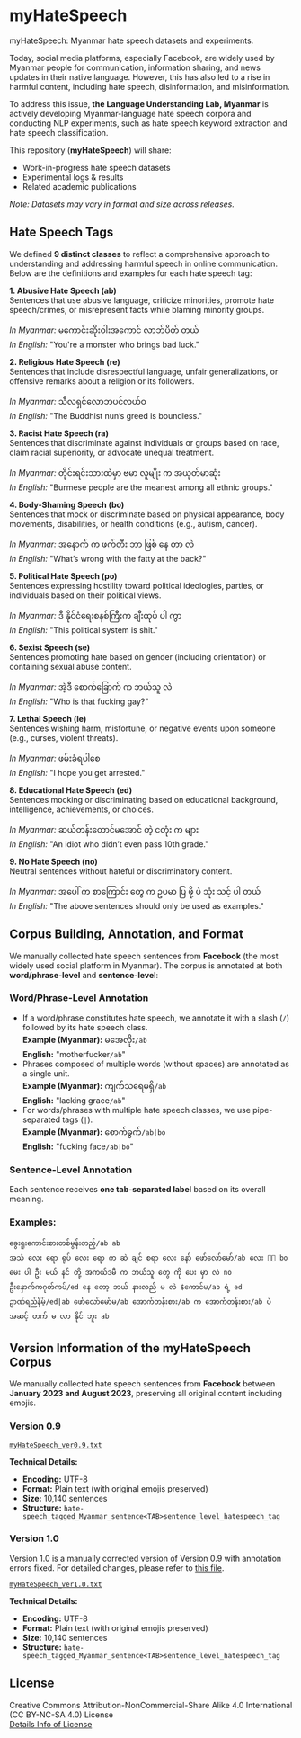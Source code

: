 # myHateSpeech
myHateSpeech: Myanmar hate speech datasets and experiments.

Today, social media platforms, especially Facebook, are widely used by Myanmar people for communication, information sharing, and news updates in their native language. However, this has also led to a rise in harmful content, including hate speech, disinformation, and misinformation.

To address this issue, **the Language Understanding Lab, Myanmar** is actively developing Myanmar-language hate speech corpora and conducting NLP experiments, such as hate speech keyword extraction and hate speech classification.

This repository (**myHateSpeech**) will share:

- Work-in-progress hate speech datasets
- Experimental logs & results
- Related academic publications

*Note: Datasets may vary in format and size across releases.*

## Hate Speech Tags  

We defined **9 distinct classes** to reflect a comprehensive approach to understanding and addressing harmful speech in online communication. Below are the definitions and examples for each hate speech tag:

**1. Abusive Hate Speech (ab)**  
Sentences that use abusive language, criticize minorities, promote hate speech/crimes, or misrepresent facts while blaming minority groups.  

*In Myanmar:* မကောင်းဆိုးဝါးအကောင် လာဘ်ပိတ် တယ်  
*In English:* "You're a monster who brings bad luck."  

**2. Religious Hate Speech (re)**  
Sentences that include disrespectful language, unfair generalizations, or offensive remarks about a religion or its followers.  

*In Myanmar:* သီလရှင်လောဘပင်လယ်ဝ  
*In English:* "The Buddhist nun’s greed is boundless."  

**3. Racist Hate Speech (ra)**  
Sentences that discriminate against individuals or groups based on race, claim racial superiority, or advocate unequal treatment.  

*In Myanmar:* တိုင်းရင်းသားထဲမှာ ဗမာ လူမျိုး က အယုတ်မာဆုံး  
*In English:* "Burmese people are the meanest among all ethnic groups."  

**4. Body-Shaming Speech (bo)**  
Sentences that mock or discriminate based on physical appearance, body movements, disabilities, or health conditions (e.g., autism, cancer).  

*In Myanmar:* အနောက် က ဖက်တီး ဘာ ဖြစ် နေ တာ လဲ  
*In English:* "What’s wrong with the fatty at the back?"  

**5. Political Hate Speech (po)**  
Sentences expressing hostility toward political ideologies, parties, or individuals based on their political views.  

*In Myanmar:* ဒီ နိုင်ငံရေးစနစ်ကြီးက ချီးထုပ် ပါ ကွာ  
*In English:* "This political system is shit."  

**6. Sexist Speech (se)**  
Sentences promoting hate based on gender (including orientation) or containing sexual abuse content.  

*In Myanmar:* အဲ့ဒီ စောက်ခြောက် က ဘယ်သူ လဲ  
*In English:* "Who is that fucking gay?"  

**7. Lethal Speech (le)**  
Sentences wishing harm, misfortune, or negative events upon someone (e.g., curses, violent threats).  

*In Myanmar:* ဖမ်းခံရပါစေ  
*In English:* "I hope you get arrested."  

**8. Educational Hate Speech (ed)**  
Sentences mocking or discriminating based on educational background, intelligence, achievements, or choices.  

*In Myanmar:* ဆယ်တန်းတောင်မအောင် တဲ့ ငတုံး က များ  
*In English:* "An idiot who didn’t even pass 10th grade."  

**9. No Hate Speech (no)**  
Neutral sentences without hateful or discriminatory content.  

*In Myanmar:* အပေါ် က စာကြောင်း တွေ က ဥပမာ ပြ ဖို့ ပဲ သုံး သင့် ပါ တယ်  
*In English:* "The above sentences should only be used as examples."  

## Corpus Building, Annotation, and Format

We manually collected hate speech sentences from **Facebook** (the most widely used social platform in Myanmar). The corpus is annotated at both **word/phrase-level** and **sentence-level**:

### Word/Phrase-Level Annotation  
- If a word/phrase constitutes hate speech, we annotate it with a slash (`/`) followed by its hate speech class.  
  **Example (Myanmar):** မအေလိုး`/ab`  
  **English:** "motherfucker`/ab`"  
- Phrases composed of multiple words (without spaces) are annotated as a single unit.  
  **Example (Myanmar):** ကျက်သရေမရှိ`/ab`  
  **English:** "lacking grace`/ab`"  
- For words/phrases with multiple hate speech classes, we use pipe-separated tags (`|`).  
  **Example (Myanmar):** စောက်ခွက်`/ab|bo`  
  **English:** "fucking face`/ab|bo`"  

### Sentence-Level Annotation  
Each sentence receives **one tab-separated label** based on its overall meaning.  

### Examples:

```
ခွေးရူးကောင်းစားတစ်မွန်းတည့်/ab ab
အသံ လေး ရော ရုပ် လေး ရော က ဆဲ ချင် စရာ လေး နော် ဖော်လော်မော်/ab လေး 🤧🤧 bo
မေး ပါ ဦး မယ် နင် တို့ အကယ်ဒမီ က ဘယ်သူ တွေ ကို ပေး မှာ လဲ no
ဦးနှောက်ကဂုတ်ကပ်/ed နေ တော့ ဘယ် နားလည် မ လဲ $ကောင်မ/ab ရဲ့ ed
ဥာဏ်ရည်နိမ့်/ed|ab ဖော်လော်မော်မ/ab အောက်တန်းစား/ab က အောက်တန်းစား/ab ပဲ အဆင့် တက် မ လာ နိုင် ဘူး ab
```

## Version Information of the myHateSpeech Corpus

We manually collected hate speech sentences from **Facebook** between **January 2023 and August 2023**, preserving all original content including emojis.  
### Version 0.9  
[`myHateSpeech_ver0.9.txt`](https://github.com/ye-kyaw-thu/myHateSpeech/blob/main/corpus/version0.9/myHateSpeech_ver0.9.txt)  

**Technical Details:**  
- **Encoding:** UTF-8  
- **Format:** Plain text (with original emojis preserved)
- **Size:** 10,140 sentences  
- **Structure:** `hate-speech_tagged_Myanmar_sentence<TAB>sentence_level_hatespeech_tag`  

### Version 1.0  
Version 1.0 is a manually corrected version of Version 0.9 with annotation errors fixed. For detailed changes, please refer to [this file](https://github.com/ye-kyaw-thu/myHateSpeech/blob/main/corpus/version1.0/diff_ver0.9_and_ver1.0.txt).  

[`myHateSpeech_ver1.0.txt`](https://github.com/ye-kyaw-thu/myHateSpeech/blob/main/corpus/version1.0/myHateSpeech_ver1.0.txt)  

**Technical Details:**  
- **Encoding:** UTF-8  
- **Format:** Plain text (with original emojis preserved) 
- **Size:** 10,140 sentences  
- **Structure:** `hate-speech_tagged_Myanmar_sentence<TAB>sentence_level_hatespeech_tag`

## License

Creative Commons Attribution-NonCommercial-Share Alike 4.0 International (CC BY-NC-SA 4.0) License  
[Details Info of License](https://creativecommons.org/licenses/by-nc-sa/4.0/)  

